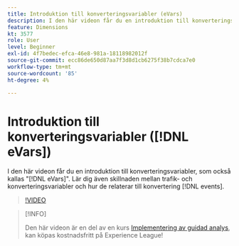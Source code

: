 ```yaml
---
title: Introduktion till konverteringsvariabler (eVars)
description: I den här videon får du en introduktion till konverteringsvariabler, som också kallas"eVars". Lär dig även skillnaden mellan trafik- och konverteringsvariabler och hur de relaterar till konverteringshändelser.
feature: Dimensions
kt: 3577
role: User
level: Beginner
exl-id: 4f7bedec-efca-46e8-981a-18118982012f
source-git-commit: ecc86de650d87aa7f3d8d1cb6275f38b7cdca7e0
workflow-type: tm+mt
source-wordcount: '85'
ht-degree: 4%

---
```


# Introduktion till konverteringsvariabler ([!DNL eVars])

I den här videon får du en introduktion till konverteringsvariabler, som också kallas &quot;[!DNL eVars]&quot;. Lär dig även skillnaden mellan trafik- och konverteringsvariabler och hur de relaterar till konvertering [!DNL events].

>[!VIDEO](https://video.tv.adobe.com/v/28759/?quality=12&learn=on)

>[!INFO]
>
> Den här videon är en del av en kurs [Implementering av guidad analys](https://experienceleague.adobe.com/?recommended=Analytics-D-1-2019.1), kan köpas kostnadsfritt på Experience League!